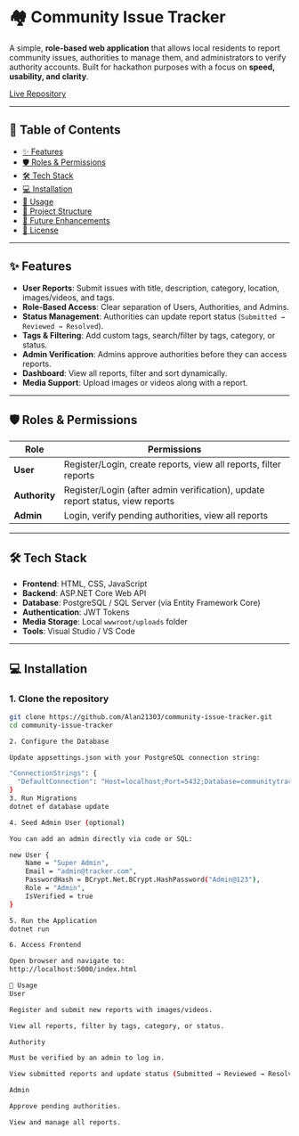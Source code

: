 # 🏘️ Community Issue Tracker

A simple, **role-based web application** that allows local residents to report community issues, authorities to manage them, and administrators to verify authority accounts. Built for hackathon purposes with a focus on **speed, usability, and clarity**.  

[Live Repository](https://github.com/Alan21303/community-issue-tracker)

---

## 📌 Table of Contents
- [✨ Features](#-features)
- [🛡️ Roles & Permissions](#-roles--permissions)
- [🛠️ Tech Stack](#-tech-stack)
- [💻 Installation](#-installation)
- [🚀 Usage](#-usage)
- [📂 Project Structure](#-project-structure)
- [🔮 Future Enhancements](#-future-enhancements)
- [📄 License](#-license)

---

## ✨ Features

- **User Reports**: Submit issues with title, description, category, location, images/videos, and tags.
- **Role-Based Access**: Clear separation of Users, Authorities, and Admins.
- **Status Management**: Authorities can update report status (`Submitted → Reviewed → Resolved`).
- **Tags & Filtering**: Add custom tags, search/filter by tags, category, or status.
- **Admin Verification**: Admins approve authorities before they can access reports.
- **Dashboard**: View all reports, filter and sort dynamically.
- **Media Support**: Upload images or videos along with a report.

---

## 🛡️ Roles & Permissions

| Role      | Permissions                                                                 |
|-----------|-----------------------------------------------------------------------------|
| **User**      | Register/Login, create reports, view all reports, filter reports          |
| **Authority** | Register/Login (after admin verification), update report status, view reports |
| **Admin**     | Login, verify pending authorities, view all reports                       |

---

## 🛠️ Tech Stack

- **Frontend**: HTML, CSS, JavaScript
- **Backend**: ASP.NET Core Web API
- **Database**: PostgreSQL / SQL Server (via Entity Framework Core)
- **Authentication**: JWT Tokens
- **Media Storage**: Local `wwwroot/uploads` folder
- **Tools**: Visual Studio / VS Code

---

## 💻 Installation

### 1. Clone the repository
```bash
git clone https://github.com/Alan21303/community-issue-tracker.git
cd community-issue-tracker

2. Configure the Database

Update appsettings.json with your PostgreSQL connection string:

"ConnectionStrings": {
  "DefaultConnection": "Host=localhost;Port=5432;Database=communitytracker;Username=postgres;Password=yourpassword"
}
3. Run Migrations
dotnet ef database update

4. Seed Admin User (optional)

You can add an admin directly via code or SQL:

new User {
    Name = "Super Admin",
    Email = "admin@tracker.com",
    PasswordHash = BCrypt.Net.BCrypt.HashPassword("Admin@123"),
    Role = "Admin",
    IsVerified = true
}

5. Run the Application
dotnet run

6. Access Frontend

Open browser and navigate to:
http://localhost:5000/index.html

🚀 Usage
User

Register and submit new reports with images/videos.

View all reports, filter by tags, category, or status.

Authority

Must be verified by an admin to log in.

View submitted reports and update status (Submitted → Reviewed → Resolved).

Admin

Approve pending authorities.

View and manage all reports.
